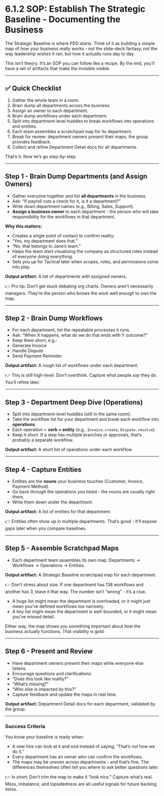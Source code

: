 # 6.1.2 SOP: Establish The Strategic Baseline - Documenting the Business

The Strategic Baseline is where PDD starts. Think of it as building a simple map of how your business really works - not the slide-deck fantasy, not the way leadership *wishes* it ran, but how it actually runs day to day.

This isn’t theory. It’s an SOP you can follow like a recipe. By the end, you’ll have a set of artifacts that make the invisible visible.


---

## ✅ Quick Checklist

1. Gather the whole team in a room.
2. Brain dump all departments across the business.
3. Assign an owner to each department.
4. Brain dump workflows under each department.
5. Split into department-level huddles to break workflows into operations and entities.
6. Each team assembles a scratchpad map for its department.
7. Break for review: department owners present their maps, the group provides feedback.
8. Collect and refine Department Detail docs for all departments.

That’s it. Now let’s go step-by-step.


---

## Step 1 - Brain Dump Departments (and Assign Owners)

- Gather everyone together and list **all departments** in the business.
- Ask: “If payroll cuts a check for it, is it a department?”
- Write down department names (e.g., Billing, Sales, Support).
- **Assign a business owner** to each department - the person who will take responsibility for the workflows in that department.

**Why this matters:**

- Creates a single point of contact to confirm reality:
- “Yes, my department does that.”
- “No, that belongs to Jane’s team.”
- Helps the team start visualizing the company as structured roles instead of everyone doing everything.
- Sets you up for Tactical later when scopes, roles, and permissions come into play.

**Output artifact:** A list of departments with assigned owners.

👉 Pro tip: Don’t get stuck debating org charts. Owners aren’t necessarily managers. They’re the person who knows the work well enough to own the map.


---

## Step 2 - Brain Dump Workflows

- For each department, list the repeatable processes it runs.
- Ask: “When X happens, what do we do that ends with Y outcome?”
- Keep them short, e.g.:
- Generate Invoice
- Handle Dispute
- Send Payment Reminder

**Output artifact:** A rough list of workflows under each department.

👉 This is still high-level. Don’t overthink. Capture what people *say* they do. You’ll refine later.


---

## Step 3 - Department Deep Dive (Operations)

- Split into department-level huddles (still in the same room).
- Take the workflow list for your department and break each workflow into **operations**.
- Each operation = **verb + entity** (e.g., `Invoice.create`, `Dispute.resolve`).
- Keep it short. If a step has multiple branches or approvals, that’s probably a separate workflow.

**Output artifact:** A short list of operations under each workflow.


---

## Step 4 - Capture Entities

- Entities are the **nouns** your business touches (Customer, Invoice, Payment Method).
- Go back through the operations you listed - the nouns are usually right there.
- Write them down under the department.

**Output artifact:** A list of entities for that department.

👉 Entities often show up in multiple departments. That’s good - it’ll expose gaps later when you compare baselines.


---

## Step 5 - Assemble Scratchpad Maps

- Each department team assembles its own map: Departments → Workflows → Operations → Entities.

**Output artifact:** A Strategic Baseline scratchpad map for each department.

👉 Don’t stress about size. If one department has 138 workflows and another has 3, leave it that way. The number isn’t “wrong” - it’s a clue.

- A huge list might mean the department is overloaded, or it might just mean you’ve defined workflows too narrowly.
- A tiny list might mean the department is well-bounded, or it might mean you’ve missed detail.

Either way, the map shows you something important about how the business actually functions. That visibility is gold.


---

## Step 6 - Present and Review

- Have department owners present their maps while everyone else listens.
- Encourage questions and clarifications:
- “Does this look like reality?”
- “What’s missing?”
- “Who else is impacted by this?”
- Capture feedback and update the maps in real time.

**Output artifact:** Department Detail docs for each department, validated by the group.


---

### Success Criteria

You know your baseline is ready when:

- A new hire can look at it and nod instead of saying, “That’s not how we do it.”
- Every department has an owner who can confirm the workflows.
- The maps may be uneven across departments - and that’s fine. The differences themselves often tell you where to ask better questions later.

👉 In short: Don’t trim the map to make it “look nice.” Capture what’s real. Mess, imbalance, and lopsidedness are all useful signals for future backlog items.
